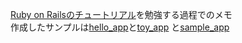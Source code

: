 [Ruby on Railsのチュートリアル](https://railstutorial.jp/chapters/beginning?version=5.0)を勉強する過程でのメモ  
作成したサンプルは[hello_app](https://github.com/softoika-samples/hello-app)と[toy_app](https://github.com/softoika-samples/toy-app)
と[sample_app](https://github.com/softoika-samples/sample-app)
